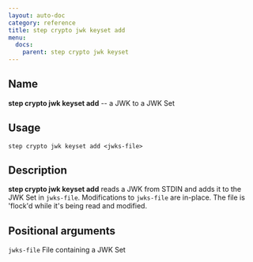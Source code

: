 ```yaml
---
layout: auto-doc
category: reference
title: step crypto jwk keyset add
menu:
  docs:
    parent: step crypto jwk keyset
---
```


## Name
**step crypto jwk keyset add** -- a JWK to a JWK Set

## Usage

```raw
step crypto jwk keyset add <jwks-file>
```

## Description

**step crypto jwk keyset add** reads a JWK from STDIN and adds it to the JWK
Set in `jwks-file`. Modifications to `jwks-file` are in-place. The file is
'flock'd while it's being read and modified.

## Positional arguments

`jwks-file`
File containing a JWK Set
